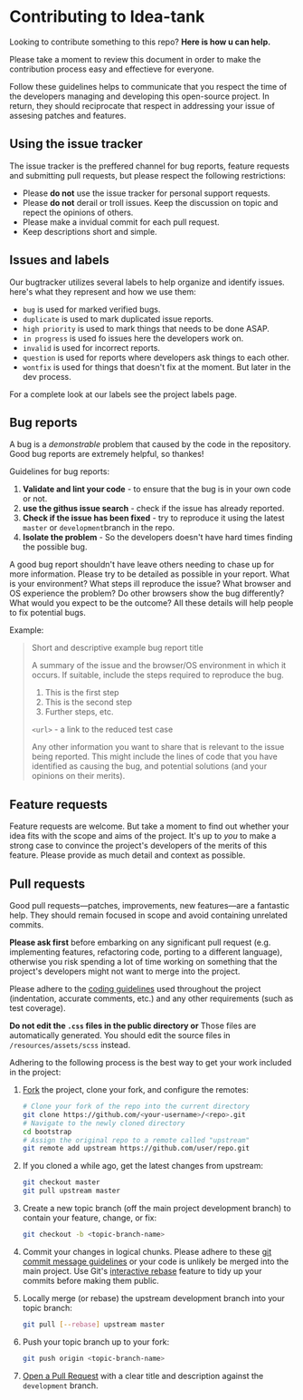 # Contributing to Idea-tank

Looking to contribute something to this repo? **Here is how u can help.**

Please take a moment to review this document in order to make the contribution process
easy and effectieve for everyone. 

Follow these guidelines helps to communicate that you respect the time of the developers 
managing and developing this open-source project. In return, they should reciprocate that respect
in addressing your issue of assesing patches and features. 

## Using the issue tracker 

The issue tracker is the preffered channel for bug reports, feature requests and submitting pull requests, 
but please respect the following restrictions: 

- Please **do not** use the issue tracker for personal support requests. 
- Please **do not** derail or troll issues. Keep the discussion on topic and repect the opinions of others. 
- Please make a invidual commit for each pull request. 
- Keep descriptions short and simple. 

## Issues and labels 

Our bugtracker utilizes several labels to help organize and identify issues. 
here's what they represent and how we use them: 

- `bug` is used for marked verified bugs. 
- `duplicate` is used to mark duplicated issue reports. 
- `high priority` is used to mark things that needs to be done ASAP. 
- `in progress` is used fo issues here the developers work on. 
- `invalid` is used for incorrect reports. 
- `question` is used for reports where developers ask things to each other. 
- `wontfix` is used for things that doesn't fix at the moment. But later in the dev process. 

For a complete look at our labels see the project labels page. 

## Bug reports 

A bug is a *demonstrable* problem that caused by the code in the repository. 
Good bug reports are extremely helpful, so thankes!

Guidelines for bug reports: 

1. **Validate and lint your code** - to ensure that the bug is in your own code or not. 
2. **use the githus issue search** - check if the issue has already reported. 
3. **Check if the issue has been fixed** - try to reproduce it using the latest `master` or `development`branch in the repo. 
4. **Isolate the problem** - So the developers doesn't have hard times finding the possible bug. 
 
A good bug report shouldn't have leave others needing to chase up for more information. 
Please try to be detailed as possible in your report. What is your environment? What steps ill reproduce the issue? 
What browser and OS experience the problem? Do other browsers show the bug differently? What would you expect to be the outcome? 
All these details will help people to fix potential bugs. 

Example:

> Short and descriptive example bug report title
>
> A summary of the issue and the browser/OS environment in which it occurs. If
> suitable, include the steps required to reproduce the bug.
>
> 1. This is the first step
> 2. This is the second step
> 3. Further steps, etc.
>
> `<url>` - a link to the reduced test case
>
> Any other information you want to share that is relevant to the issue being
> reported. This might include the lines of code that you have identified as
> causing the bug, and potential solutions (and your opinions on their
> merits).

## Feature requests

Feature requests are welcome. But take a moment to find out whether your idea
fits with the scope and aims of the project. It's up to *you* to make a strong
case to convince the project's developers of the merits of this feature. Please
provide as much detail and context as possible.


## Pull requests

Good pull requests—patches, improvements, new features—are a fantastic
help. They should remain focused in scope and avoid containing unrelated
commits.

**Please ask first** before embarking on any significant pull request (e.g.
implementing features, refactoring code, porting to a different language),
otherwise you risk spending a lot of time working on something that the
project's developers might not want to merge into the project.

Please adhere to the [coding guidelines](#code-guidelines) used throughout the
project (indentation, accurate comments, etc.) and any other requirements
(such as test coverage).

**Do not edit the `.css` files in the public directory or** Those files are automatically generated. You should edit the
source files in `/resources/assets/scss` instead.

Adhering to the following process is the best way to get your work
included in the project:

1. [Fork](https://help.github.com/fork-a-repo/) the project, clone your fork,
   and configure the remotes:

   ```bash
   # Clone your fork of the repo into the current directory
   git clone https://github.com/<your-username>/<repo>.git
   # Navigate to the newly cloned directory
   cd bootstrap
   # Assign the original repo to a remote called "upstream"
   git remote add upstream https://github.com/user/repo.git
   ```

2. If you cloned a while ago, get the latest changes from upstream:

   ```bash
   git checkout master
   git pull upstream master
   ```

3. Create a new topic branch (off the main project development branch) to
   contain your feature, change, or fix:

   ```bash
   git checkout -b <topic-branch-name>
   ```

4. Commit your changes in logical chunks. Please adhere to these [git commit
   message guidelines](http://tbaggery.com/2008/04/19/a-note-about-git-commit-messages.html)
   or your code is unlikely be merged into the main project. Use Git's
   [interactive rebase](https://help.github.com/articles/interactive-rebase)
   feature to tidy up your commits before making them public.

5. Locally merge (or rebase) the upstream development branch into your topic branch:

   ```bash
   git pull [--rebase] upstream master
   ```

6. Push your topic branch up to your fork:

   ```bash
   git push origin <topic-branch-name>
   ```

7. [Open a Pull Request](https://help.github.com/articles/using-pull-requests/)
    with a clear title and description against the `development` branch.



